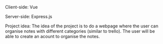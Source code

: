 Client-side:
Vue

Server-side:
Express.js

Project idea:
The idea of the project is to do a webpage where the user can organise notes with different categories (similar to trello). 
The user will be able to create an acount to organise the notes.
